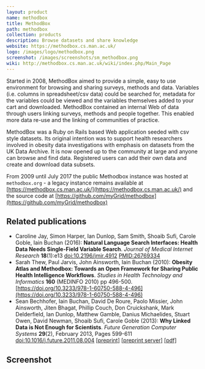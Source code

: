 ```yaml
---
layout: product
name: methodbox
title: MethodBox
path: methodbox
collection: products
description: Browse datasets and share knowledge
website: https://methodbox.cs.man.ac.uk/
logo: /images/logo/methodbox.png
screenshot: /images/screenshots/sm_methodbox.png
wiki: http://methodbox.cs.man.ac.uk/wiki/index.php/Main_Page
---
```


Started in 2008, MethodBox aimed to provide a simple, easy to use environment for browsing and sharing surveys, methods and data. Variables (i.e. columns in spreadsheet/csv data) could be searched for, metadata for the variables could be viewed and the variables themselves added to your cart and downloaded. MethodBox contained an internal Web of data through users linking surveys, methods and people together. This enabled more data re-use and the linking of communities of practice.

MethodBox was a Ruby on Rails based Web application seeded with csv style datasets. Its original intention was to support health researchers involved in obesity data investigations with emphasis on datasets from the UK Data Archive. It is now opened up to the community at large and anyone can browse and find data. Registered users can add their own data and create and download data subsets.

From 2009 until July 2017 the public Methodbox instance was hosted at `methodbox.org` - a legacy instance remains available at [https://methodbox.cs.man.ac.uk/](https://methodbox.cs.man.ac.uk/) 
and the source code at [https://github.com/myGrid/methodbox](https://github.com/myGrid/methodbox)

## Related publications 
* Caroline Jay, Simon Harper, Ian Dunlop, Sam Smith, Shoaib Sufi, Carole Goble, Iain Buchan (2016): **Natural Language Search Interfaces: Health Data Needs Single-Field Variable Search**. _Journal of Medical Internet Research_ **18**(1):e13 [doi:10.2196/jmir.4912](https://doi.org/10.2196/jmir.4912) [PMID:26769334](http://www.ncbi.nlm.nih.gov/pubmed/26769334)
* Sarah Thew, Paul Jarvis, John Ainsworth, Iain Buchan (2010): **Obesity Atlas and Methodbox: Towards an Open Framework for Sharing Public Health Intelligence Workflows**. _Studies in Health Technology and Informatics_ **160** (MEDINFO 2010) pp 496-500. [https://doi.org/10.3233/978-1-60750-588-4-496](https://doi.org/10.3233/978-1-60750-588-4-496)
* Sean Bechhofer, Iain Buchan, David De Roure, Paolo Missier, John Ainsworth, Jiten Bhagat, Phillip Couch, Don Cruickshank, Mark Delderfield, Ian Dunlop, Matthew Gamble, Danius Michaelides, Stuart Owen, David Newman, Shoaib Sufi, Carole Goble (2013): **Why Linked Data is Not Enough for Scientists**. _Future Generation Computer Systems_ **29**(2), February 2013, Pages 599-611 [doi:10.1016/j.future.2011.08.004](https://doi.org/10.1016/j.future.2011.08.004) [[preprint]](http://users.ox.ac.uk/~oerc0033/preprints/research-objects.pdf) [[preprint server]](https://www.research.manchester.ac.uk/portal/en/publications/why-linked-data-is-not-enough-for-scientists(479e591e-b295-4478-b0c7-a145c19dcd45).html) [[pdf]](https://www.escholar.manchester.ac.uk/api/datastream?publicationPid=uk-ac-man-scw:131684&datastreamId=POST-PEER-REVIEW-NON-PUBLISHERS.PDF)

## Screenshot

<!-- img tag inserted by template -->
